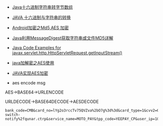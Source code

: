 - [Java十六进制字符串转字节数组](http://blog.csdn.net/u010277446/article/details/52892243)
- [JAVA 十六进制与字符串的转换](http://blog.csdn.net/chumeng411/article/details/6543002)
- [Android加密之Md5,AES 加密](http://blog.csdn.net/qq_31028313/article/details/53535479)
- [Java利用MessageDigest获取字符串或文件MD5详解](http://blog.csdn.net/xiao__gui/article/details/8148203)
- [Java Code Examples for javax.servlet.http.HttpServletRequest.getInputStream()](https://www.programcreek.com/java-api-examples/index.php?class=javax.servlet.http.HttpServletRequest&method=getInputStream)
- [java加解密之AES使用](http://blog.csdn.net/qq_18870023/article/details/52183755)
- [JAVA实现AES加密](http://blog.csdn.net/hbcui1984/article/details/5201247)

- aes encode msg

AES->BASE64->URLENCODE

URLDECODE->BASE64DECODE->AESDECODE

```
bank_code=CMB&card_no=lYg2o3rccTv75QVZva%2bO7g%3d%3d&card_type=1&cvv2=QCEaP%2bWoIGtmJ9m1%2feT3eQ%3d%3d&id_no=2ufy%2fgPXm7Dyauuo%2fohR%2bQYMmzhAAmZzqM%2b1hpfR0jU%3d&id_type=0&merchant_id=CTRIP&order_time=20180118182204&pay_amount=0.20&pay_id=1181822030180118182204411836&phone=ymISu5BmwOxlTRH8S9pFCw%3d%3d&return_url=http%3a%2f%2fgateway.fat.ctripqa.com%2fpayment-switch-notify%2fqunar.ctrp&service_name=MOTO_PAY&tpp_code=YEEPAY_CP&user_ip=10.2.74.28&user_name=%e5%90%b4%e5%a4%a7%e8%bd%ac&valid_date=382OGQbb6rrnsIpPRHE1Jw%3d%3d&version=1.0&sign=bd30e73aa80d8102a3ed826ec247f27b
```